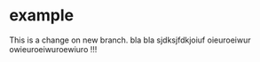 example
=======

This is a change on new branch. bla bla sjdksjfdkjoiuf oieuroeiwur owieuroeiwuroewiuro !!!
